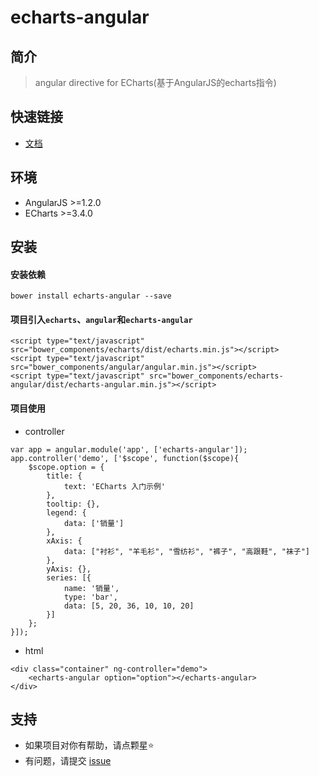 # echarts-angular

## 简介
> angular directive for ECharts(基于AngularJS的echarts指令)

## 快速链接
- [文档](https://github.com/twp0217/echarts-angular/wiki)

## 环境
- AngularJS >=1.2.0
- ECharts >=3.4.0

## 安装

#### 安装依赖

```
bower install echarts-angular --save
```

#### 项目引入`echarts`、`angular`和`echarts-angular`

```
<script type="text/javascript" src="bower_components/echarts/dist/echarts.min.js"></script>
<script type="text/javascript" src="bower_components/angular/angular.min.js"></script>
<script type="text/javascript" src="bower_components/echarts-angular/dist/echarts-angular.min.js"></script>
```

#### 项目使用

- controller
```
var app = angular.module('app', ['echarts-angular']);
app.controller('demo', ['$scope', function($scope){
	$scope.option = {
		title: {
			text: 'ECharts 入门示例'
		},
		tooltip: {},
		legend: {
			data: ['销量']
		},
		xAxis: {
			data: ["衬衫", "羊毛衫", "雪纺衫", "裤子", "高跟鞋", "袜子"]
		},
		yAxis: {},
		series: [{
			name: '销量',
			type: 'bar',
			data: [5, 20, 36, 10, 10, 20]
		}]
	};
}]);
```

- html

```
<div class="container" ng-controller="demo">
	<echarts-angular option="option"></echarts-angular>
</div>
```

## 支持

- 如果项目对你有帮助，请点颗星:star:
- 有问题，请提交 [issue](https://github.com/twp0217/echarts-angular/issues)
